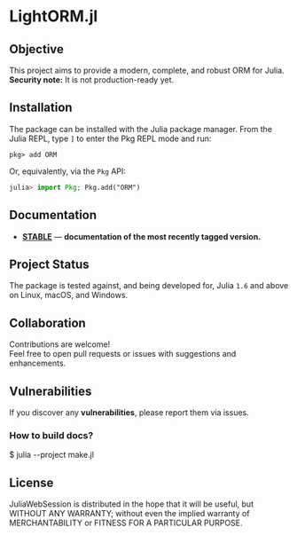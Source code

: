 # LightORM.jl

## Objective

This project aims to provide a modern, complete, and robust ORM for Julia.  
**Security note:** It is not production-ready yet.


## Installation

The package can be installed with the Julia package manager.
From the Julia REPL, type `]` to enter the Pkg REPL mode and run:

```
pkg> add ORM
```

Or, equivalently, via the `Pkg` API:

```julia
julia> import Pkg; Pkg.add("ORM")
```

## Documentation

- [**STABLE**](https://thiago-simoes.github.io/ORM.jl/) &mdash; **documentation of the most recently tagged version.**

## Project Status

The package is tested against, and being developed for, Julia `1.6` and above on Linux, macOS, and Windows.


## Collaboration

Contributions are welcome!  
Feel free to open pull requests or issues with suggestions and enhancements.

## Vulnerabilities

If you discover any **vulnerabilities**, please report them via issues.


### How to build docs?
$ julia --project make.jl

## License
JuliaWebSession is distributed in the hope that it will be useful,
but WITHOUT ANY WARRANTY; without even the implied warranty of
MERCHANTABILITY or FITNESS FOR A PARTICULAR PURPOSE.
